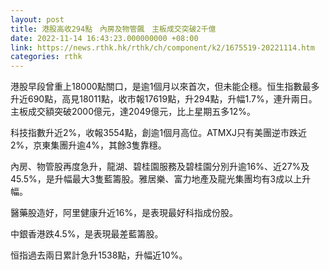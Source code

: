 ```yaml
---
layout: post
title: 港股高收294點　內房及物管飆　主板成交突破2千億
date: 2022-11-14 16:43:23.000000000 +08:00
link: https://news.rthk.hk/rthk/ch/component/k2/1675519-20221114.htm
categories: rthk
---
```


港股早段曾重上18000點關口，是逾1個月以來首次，但未能企穩。恒生指數最多升近690點，高見18011點，收市報17619點，升294點，升幅1.7%，連升兩日。主板成交額突破2000億元，達2049億元，比上星期五多12%。

科技指數升近2%，收報3554點，創逾1個月高位。ATMXJ只有美團逆市跌近2%，京東集團升逾4%，其餘3隻靠穩。

內房、物管股再度急升，龍湖、碧桂園服務及碧桂園分別升逾16%、近27%及45.5%，是升幅最大3隻藍籌股。雅居樂、富力地產及龍光集團均有3成以上升幅。

醫藥股造好，阿里健康升近16%，是表現最好科指成份股。

中銀香港跌4.5%，是表現最差藍籌股。

恒指過去兩日累計急升1538點，升幅近10%。
